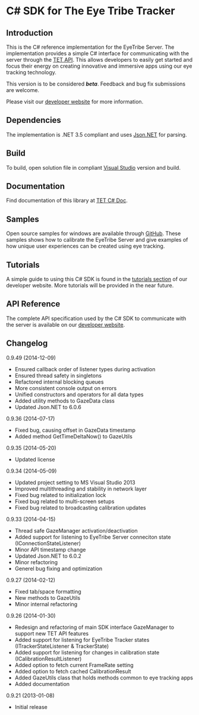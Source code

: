 C# SDK for The Eye Tribe Tracker
====
<p>

Introduction
----

This is the C# reference implementation for the EyeTribe Server. The implementation provides a simple C# interface for communicating with the server through the [TET API](http://dev.theeyetribe.com/api/). This allows developers to easily get started and focus their energy on creating innovative and immersive apps using our eye tracking technology. 

This version is to be considered **_beta_**. Feedback and bug fix submissions are welcome.

Please visit our [developer website](http://dev.theeyetribe.com) for more information.


Dependencies
----

The implementation is .NET 3.5 compliant and uses [Json.NET](http://james.newtonking.com/json) for parsing.

Build
----

To build, open solution file in compliant [Visual Studio](http://www.visualstudio.com/) version and build.

Documentation
----
Find documentation of this library at [TET C# Doc](http://eyetribe.github.io/tet-csharp-client).

Samples
----

Open source samples for windows are available through [GitHub](https://github.com/eyetribe). These samples shows how to calibrate the EyeTribe Server and give examples of how unique user experiences can be created using eye tracking.


Tutorials
----

A simple guide to using this C# SDK is found in the [tutorials section](http://dev.theeyetribe.com/csharp/) of our developer website. More tutorials will be provided in the near future.


API Reference
----

The complete API specification used by the C# SDK to communicate with the server is available on our [developer website](http://dev.theeyetribe.com/api/).


Changelog
----
0.9.49 (2014-12-09)

- Ensured callback order of listener types during activation 
- Ensured thread safety in singletons
- Refactored internal blocking queues
- More consistent console output on errors
- Unified constructors and operators for all data types
- Added utility methods to GazeData class
- Updated Json.NET to 6.0.6

0.9.36 (2014-07-17)

- Fixed bug, causing offset in GazeData timestamp
- Added method GetTimeDeltaNow() to GazeUtils

0.9.35 (2014-05-20)

- Updated license

0.9.34 (2014-05-09)

- Updated project setting to MS Visual Studio 2013
- Improved multithreading and stability in network layer
- Fixed bug related to initialization lock
- Fixed bug related to multi-screen setups
- Fixed bug related to broadcasting calibration updates

0.9.33 (2014-04-15)

- Thread safe GazeManager activation/deactivation
- Added support for listening to EyeTribe Server conneciton state (IConnectionStateListener)
- Minor API timestamp change
- Updated Json.NET to 6.0.2
- Minor refactoring
- Generel bug fixing and optimization

0.9.27 (2014-02-12)

- Fixed tab/space formatting
- New methods to GazeUtils
- Minor internal refactoring

0.9.26 (2014-01-30)

- Redesign and refactoring of main SDK interface GazeManager to support new TET API features
- Added support for listening for EyeTribe Tracker states (ITrackerStateListener & TrackerState)
- Added support for listening for changes in calibration state (ICalibrationResultListener)
- Added option to fetch current FrameRate setting
- Added option to fetch cached CalibrationResult
- Added GazeUtils class that holds methods common to eye tracking apps
- Added documentation

0.9.21 (2013-01-08)

- Initial release


